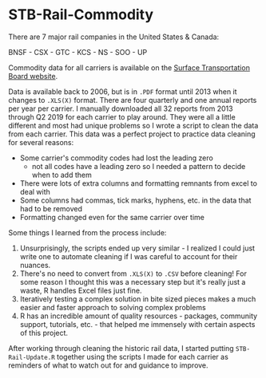 # STB-Rail-Commodity
There are 7 major rail companies in the United States & Canada:

 BNSF - CSX - GTC - KCS - NS - SOO - UP

Commodity data for all carriers is available on the [Surface Transportation Board website](https://www.stb.gov/econdata.nsf/M%20Statistics%20of%20Class%201%20Feight%20RR?OpenPage&Start=1&Count=300&Collapse=10.7). 

Data is available back to 2006, but is in `.PDF` format until 2013 when it changes to `.XLS(X)` format. There are four quarterly and one annual reports per year per carrier. I manually downloaded all 32 reports from 2013 through Q2 2019 for each carrier to play around. They were all a little different and most had unique problems so I wrote a script to clean the data from each carrier. This data was a perfect project to practice data cleaning for several reasons:

- Some carrier's commodity codes had lost the leading zero
     - not all codes have a leading zero so I needed a pattern to decide when to add them
- There were lots of extra columns and formatting remnants from excel to deal with
- Some columns had commas, tick marks, hyphens, etc. in the data that had to be removed
- Formatting changed even for the same carrier over time

Some things I learned from the process include:
1. Unsurprisingly, the scripts ended up very similar - I realized I could just write one to automate cleaning if I was careful to account for their nuances. 
2. There's no need to convert from `.XLS(X)` to `.CSV` before cleaning! For some reason I thought this was a necessary step but it's really just a waste, R handles Excel files just fine.
3. Iteratively testing a complex solution in bite sized pieces makes a much easier and faster approach to solving complex problems
4. R has an incredible amount of quality resources - packages, community support, tutorials, etc. - that helped me immensely with certain aspects of this project.


After working through cleaning the historic rail data, I started putting `STB-Rail-Update.R` together using the scripts I made for each carrier as reminders of what to watch out for and guidance to improve.
